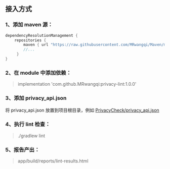 ## 接入方式

### 1、添加 maven 源：
```groovy
dependencyResolutionManagement {
    repositories {
        maven { url "https://raw.githubusercontent.com/MRwangqi/Maven/main" }
        //...
     }
}
```

### 2、在 module 中添加依赖：
> implementation 'com.github.MRwangqi:privacy-lint:1.0.0'

### 3、添加  privacy_api.json
将 privacy_api.json 放置到项目根目录，例如 [PrivacyCheck/privacy_api.json](../privacy_api.json)

### 4、执行 lint 检查：
> ./gradlew lint

### 5、报告产出：
> app/build/reports/lint-results.html